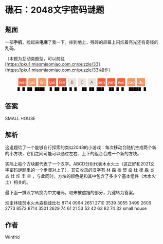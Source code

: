 # 礁石：2048文字密码谜题

## 题面

一部**手机**，捡起来**电麻**了我一下，摔到地上，残碎的屏幕上闪烁着亮光还有奇怪的乱码。

（本题为互动类题型，可以前往[https://pku1.miaomiaomiao.com.cn/puzzle/33](https://pku1.miaomiaomiao.com.cn/puzzle/33)操作）

<figure><img src="../../../.gitbook/assets/image (2).png" alt=""><figcaption></figcaption></figure>

## 答案

SMALL HOUSE

## 解析

这道题给了一个能够自行探索的类似2048的小游戏：每次移动会随机生成两个新的小方块，它们之间可能可以通过左右、上下的组合合成一个新的方块。

实际上每个方块都代表了一个汉字。ABCD分别代表木水火土（这正好和2021文字密码谜题里的一个步骤对上了），其它收录的汉字有 林 森 棪 焚 燊 杜 桂 淼 炎 焱 灶 烓 圭 垚 ，与此同时，方块的颜色是和其中包含了多少个基本组件（木水火土）相关的。

最下面一排汉字转换为中文电码，取未被遮挡的部分，九键转为答案。

烓圭林桂焚水火木森棪烓灶杜 8714 0964 2651 2710 3539 3055 3499 2606 2773 8572 8714 3501 2629 74 61 21 53 53 42 63 82 74 32 small house

## 作者

Winfrid

